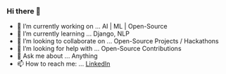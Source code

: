 ### Hi there 👋

- 🔭 I’m currently working on ... AI | ML | Open-Source
- 🌱 I’m currently learning ... Django, NLP
- 👯 I’m looking to collaborate on ... Open-Source Projects / Hackathons
- 🤔 I’m looking for help with ... Open-Source Contributions
- 💬 Ask me about ... Anything
- 📫 How to reach me: ... [LinkedIn](https://www.linkedin.com/in/akhileshthite/)
